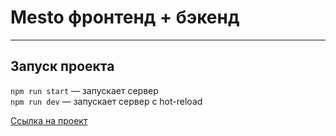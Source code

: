 # Mesto фронтенд + бэкенд
---

## Запуск проекта

`npm run start` — запускает сервер   
`npm run dev` — запускает сервер с hot-reload

[Ссылка на проект](https://nekitcudder.github.io/express-mesto-gha/)
